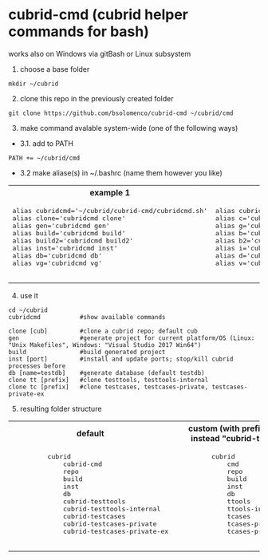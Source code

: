 # cubrid-cmd (cubrid helper commands for bash)
works also on Windows via gitBash or Linux subsystem

1. choose a base folder
```
mkdir ~/cubrid
```
2. clone this repo in the previously created folder
```
git clone https://github.com/bsolomenco/cubrid-cmd ~/cubrid/cmd
```
3. make command avalable system-wide (one of the following ways)
  * 3.1. add to PATH
```
PATH += ~/cubrid/cmd
```
  * 3.2 make aliase(s) in ~/.bashrc (name them however you like)
<table>
  <tr>
     <th>example 1</th>
     <th>example 2</th>
  </tr>
  <tr>
     <td>
       <pre>
alias cubridcmd='~/cubrid/cubrid-cmd/cubridcmd.sh'
alias clone='cubridcmd clone'
alias gen='cubridcmd gen'
alias build='cubridcmd build'
alias build2='cubridcmd build2'
alias inst='cubridcmd inst'
alias db='cubridcmd db'
alias vg='cubridcmd vg'
       </pre>
     </td>
     <td>
       <pre>
alias cubridcmd='~/cubrid/cubrid-cmd/cubridcmd.sh'
alias c='cubridcmd clone'
alias g='cubridcmd gen'
alias b='cubridcmd build'
alias b2='cubridcmd build2'
alias i='cubridcmd inst'
alias d='cubridcmd db'
alias v='cubridcmd vg'
       </pre>
     </td>
  </tr>
</table>



4. use it
```
cd ~/cubrid
cubridcmd           #show available commands

clone [cub]         #clone a cubrid repo; default cub
gen                 #generate project for current platform/OS (Linux: "Unix Makefiles", Windows: "Visual Studio 2017 Win64")
build               #build generated project
inst [port]         #install and update ports; stop/kill cubrid processes before
db [name=testdb]    #generate database (default testdb)
clone tt [prefix]   #clone testtools, testtools-internal
clone tc [prefix]   #clone testcases, testcases-private, testcases-private-ex
```
5. resulting folder structure

<table>
  <tr>
     <th>default</th>
     <th>custom (with prefix="t" instead "cubrid-test")</th>
  </tr>
  <tr>
     <td>
       <pre>
         cubrid
             cubrid-cmd
             repo
             build
             inst
             db
             cubrid-testtools
             cubrid-testtools-internal
             cubrid-testcases
             cubrid-testcases-private
             cubrid-testcases-private-ex
       </pre>
     </td>
     <td>
       <pre>
         cubrid
             cmd
             repo
             build
             inst
             db
             ttools
             ttools-internal
             tcases
             tcases-private
             tcases-private-ex
       </pre>
     </td>
  </tr>
</table>
